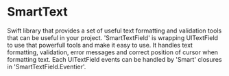 # SmartText

Swift library that provides a set of useful text formatting and validation tools that can be useful in your project.
'SmartTextField' is wrapping UITextField to use that powerfull tools and make it easy to use.
It handles text formatting, validation, error messages and correct position of cursor when formatting text.
Each UITextField events can be handled by 'Smart' closures in 'SmartTextField.Eventier'.
